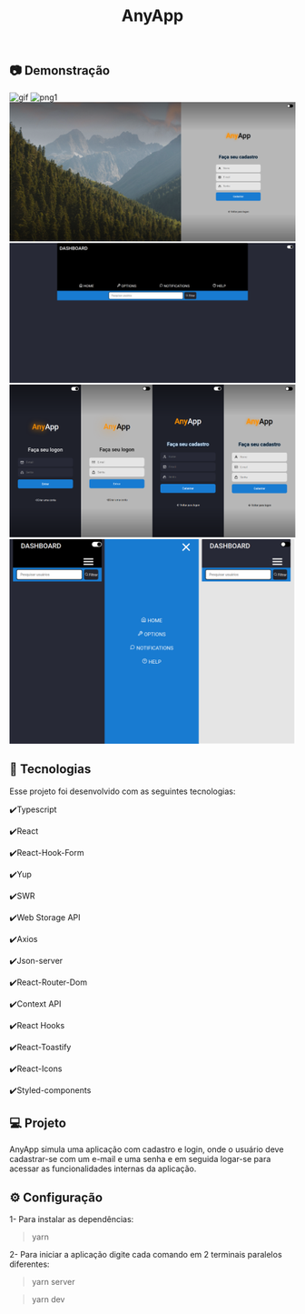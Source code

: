 <h1 align="center">
   AnyApp
</h1>

<br>

## :camera: Demonstração

![gif](github/AnyApp.gif)
![png1](github/anyaAppDImg1.png)
![png2](github/anyAppDImg2.png)
![png3](github/anyAppDImg3.png)
![png4](github/anyAppMImg1.png)
![png5](github/anyAppMImg2.png)

## :rocket: Tecnologias

Esse projeto foi desenvolvido com as seguintes tecnologias:

✔️Typescript

✔️React

✔️React-Hook-Form

✔️Yup

✔️SWR

✔️Web Storage API

✔️Axios

✔️Json-server

✔️React-Router-Dom

✔️Context API

✔️React Hooks

✔️React-Toastify

✔️React-Icons

✔️Styled-components

## 💻 Projeto

AnyApp simula uma aplicação com cadastro e login, onde o usuário deve cadastrar-se com um e-mail e uma senha e em seguida logar-se para acessar as funcionalidades internas da aplicação.

## ⚙ Configuração

1- Para instalar as dependências:

> yarn

2- Para iniciar a aplicação digite cada comando em 2 terminais paralelos diferentes:

> yarn server

> yarn dev

